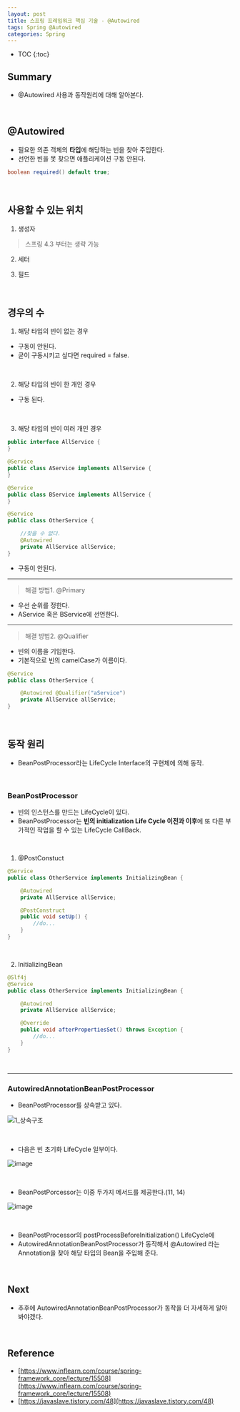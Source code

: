 ```yaml
---
layout: post
title: 스프링 프레임워크 핵심 기술 - @Autowired
tags: Spring @Autowired
categories: Spring
---
```


* TOC
{:toc}

## Summary
* @Autowired 사용과 동작원리에 대해 알아본다.
  
<!--more-->

<br>  

## @Autowired
* 필요한 의존 객체의 **타입**에 해당하는 빈을 찾아 주입한다.
* 선언한 빈을 못 찾으면 애플리케이션 구동 안된다.

```java
boolean required() default true;
```
  
<br>

## 사용할 수 있는 위치
1) 생성자  
> 스프링 4.3 부터는 생략 가능

2) 세터

3) 필드

<br>
 

## 경우의 수
1) 해당 타입의 빈이 없는 경우
* 구동이 안된다.
* 굳이 구동시키고 싶다면 required = false.

<br>
 
2) 해당 타입의 빈이 한 개인 경우
* 구동 된다.

<br>
 
3) 해당 타입의 빈이 여러 개인 경우

```java
public interface AllService {
}

@Service
public class AService implements AllService {
}

@Service
public class BService implements AllService {
}

@Service
public class OtherService {

    //찾을 수 없다.
    @Autowired
    private AllService allService;
}
```

* 구동이 안된다.

***

> 해결 방법1. @Primary

* 우선 순위를 정한다.
* AService 혹은 BService에 선언한다.

***

> 해결 방법2. @Qualifier

* 빈의 이름을 기입한다.
* 기본적으로 빈의 camelCase가 이름이다.

```java
@Service
public class OtherService {

    @Autowired @Qualifier("aService")
    private AllService allService;
}
```


<br>
 
## 동작 원리
* BeanPostProcessor라는 LifeCycle Interface의 구현체에 의해 동작.

<br>
 
### BeanPostProcessor
* 빈의 인스턴스를 만드는 LifeCycle이 있다.
* BeanPostProcessor는 **빈의 initialization Life Cycle 이전과 이후**에 또 다른 부가적인 작업을 할 수 있는 LifeCycle CallBack.

<br>

1) @PostConstuct  

```java
@Service
public class OtherService implements InitializingBean {

    @Autowired
    private AllService allService;

    @PostConstruct
    public void setUp() {
        //do...
    }
}
```

<br>

2) InitializingBean

```java
@Slf4j
@Service
public class OtherService implements InitializingBean {

    @Autowired
    private AllService allService;

    @Override
    public void afterPropertiesSet() throws Exception {
        //do...
    }
}

```

<br>

***

### AutowiredAnnotationBeanPostProcessor
* BeanPostProcessor를 상속받고 있다.  

![1_상속구조](https://user-images.githubusercontent.com/25604495/82553370-d93ccd00-9b9e-11ea-828e-7c07cc2a4688.PNG)

<br>


* 다음은 빈 초기화 LifeCycle 일부이다.  

![image](https://user-images.githubusercontent.com/25604495/82553608-536d5180-9b9f-11ea-9ae7-cfda63fbe667.png)  

<br>
 
* BeanPostPorcessor는 이중 두가지 메서드를 제공한다.(11, 14)  

![image](https://user-images.githubusercontent.com/25604495/82553138-70555500-9b9e-11ea-84b2-009c3889dcc0.png)  

<br>

* BeanPostProcessor의 postProcessBeforeInitialization() LifeCycle에 
* AutowiredAnnotationBeanPostProcessor가 동작해서 @Autowired 라는 Annotation을 찾아 해당 타입의 Bean을 주입해 준다.

<br>


## Next
* 추후에 AutowiredAnnotationBeanPostProcessor가 동작을 더 자세하게 알아봐야겠다.

<br>

## Reference
* [https://www.inflearn.com/course/spring-framework_core/lecture/15508](https://www.inflearn.com/course/spring-framework_core/lecture/15508)
* [https://javaslave.tistory.com/48](https://javaslave.tistory.com/48)

